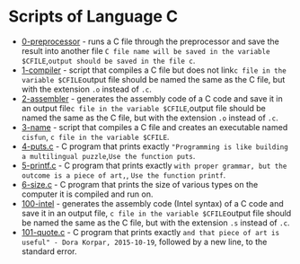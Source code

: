# Scripts of Language C
- [0-preprocessor](https://github.com/samdaphbynet/holbertonschool-low_level_programming/blob/master/hello_world/0-preprocessor) - runs a C file through the preprocessor and save the result into another file `C file name will be saved in the variable $CFILE`,`output should be saved in the file c`.<br/>
- [1-compiler](https://github.com/samdaphbynet/holbertonschool-low_level_programming/blob/master/hello_world/2-assembler) - script that compiles a C file but does not link`c file in the variable $CFILE`output file should be named the same as the C file, but with the extension `.o` instead of `.c`.<br/>
- [2-assembler](https://github.com/samdaphbynet/holbertonschool-low_level_programming/blob/master/hello_world/2-assembler) - generates the assembly code of a C code and save it in an output file`c file in the variable $CFILE`,output file should be named the same as the C file, but with the extension `.o` instead of `.c`.<br/>
- [3-name](https://github.com/samdaphbynet/holbertonschool-low_level_programming/blob/master/hello_world/3-name) -  script that compiles a C file and creates an executable named `cisfun`, `c file in the variable $CFILE`.<br/>
- [4-puts.c](https://github.com/samdaphbynet/holbertonschool-low_level_programming/blob/master/hello_world/4-puts.c) -  C program that prints exactly `"Programming is like building a multilingual puzzle`,`Use the function puts`.<br/>
- [5-printf.c](https://github.com/samdaphbynet/holbertonschool-low_level_programming/blob/master/hello_world/5-printf.c) - C program that prints exactly `with proper grammar, but the outcome is a piece of art,`, `Use the function printf`.<br/>
- [6-size.c](https://github.com/samdaphbynet/holbertonschool-low_level_programming/blob/master/hello_world/6-size.c) -  C program that prints the size of various types on the computer it is compiled and run on.<br/>
- [100-intel](https://github.com/samdaphbynet/holbertonschool-low_level_programming/blob/master/hello_world/100-intel) - generates the assembly code (Intel syntax) of a C code and save it in an output file, `c file in the variable $CFILE`output file should be named the same as the C file, but with the extension `.s` instead of `.c`.<br/>
- [101-quote.c](https://github.com/samdaphbynet/holbertonschool-low_level_programming/blob/master/hello_world/101-quote.c) - C program that prints exactly `and that piece of art is useful" - Dora Korpar, 2015-10-19`, followed by a new line, to the standard error.<br/>
